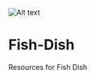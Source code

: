 ![Alt text](https://user-images.githubusercontent.com/16068311/30547059-36f2d874-9c86-11e7-8705-9f795ea5f0a1.png?raw=true "Optional Title")
# Fish-Dish
Resources for Fish Dish
